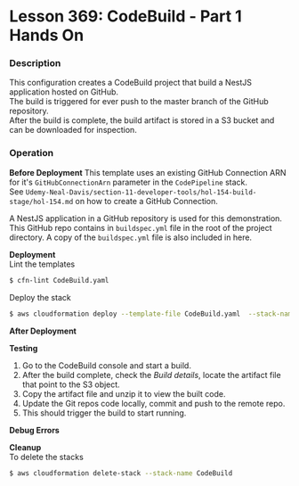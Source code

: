 # Lesson 369: CodeBuild - Part 1 Hands On

### Description

This configuration creates a CodeBuild project that build a NestJS application hosted on GitHub.  
The build is triggered for ever push to the master branch of the GitHub repository.  
After the build is complete, the build artifact is stored in a S3 bucket and can be downloaded for inspection.

### Operation

**Before Deployment**
This template uses an existing GitHub Connection ARN for it's `GitHubConnectionArn` parameter in the `CodePipeline` stack.  
See `Udemy-Neal-Davis/section-11-developer-tools/hol-154-build-stage/hol-154.md` on how to create a GitHub Connection.

A NestJS application in a GitHub repository is used for this demonstration.
This GitHub repo contains in `buildspec.yml` file in the root of the project directory. A copy of the `buildspec.yml` file is also included in here.

**Deployment**  
Lint the templates

```bash
$ cfn-lint CodeBuild.yaml
```

Deploy the stack

```bash
$ aws cloudformation deploy --template-file CodeBuild.yaml  --stack-name CodeBuild --capabilities CAPABILITY_NAMED_IAM --parameter-overrides file://secret-parameters.json
```

**After Deployment**

**Testing**

1. Go to the CodeBuild console and start a build.
2. After the build complete, check the _Build details_, locate the artifact file that point to the S3 object.
3. Copy the artifact file and unzip it to view the built code.
4. Update the Git repos code locally, commit and push to the remote repo.
5. This should trigger the build to start running.

**Debug Errors**

**Cleanup**  
To delete the stacks

```bash
$ aws cloudformation delete-stack --stack-name CodeBuild
```
